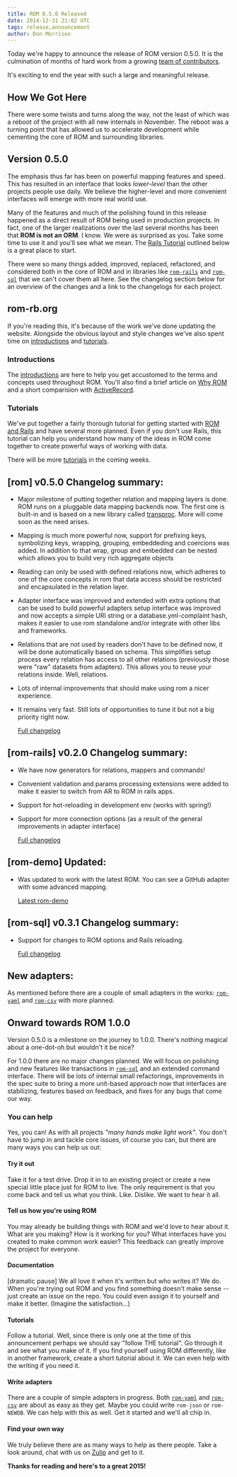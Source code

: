 ```yaml
---
title: ROM 0.5.0 Released
date: 2014-12-31 21:02 UTC
tags: release,announcement
author: Don Morrison
---
```


Today we're happy to announce the release of ROM version 0.5.0. It is the
culmination of months of hard work from a growing [team of contributors][team].

It's exciting to end the year with such a large and meaningful release.

## How We Got Here

There were some twists and turns along the way, not the least of which was
a reboot of the project with all new internals in November. The reboot was a
turning point that has allowed us to accelerate development while cementing
the core of ROM and surrounding libraries.

## Version 0.5.0

The emphasis thus far has been on powerful mapping features and speed. This
has resulted in an interface that looks _lower-level_ than the other projects
people use daily. We believe the higher-level and more convenient interfaces
will emerge with more real world use.

Many of the features and much of the polishing found in this release happened
as a direct result of ROM being used in production projects. In fact, one of
the larger realizations over the last several months has been that **ROM is
not an ORM**. I know. We were as surprised as you. Take some time to use it
and you'll see what we mean. The [Rails Tutorial][tuts-rails] outlined
below is a great place to start.

There were so many things added, improved, replaced, refactored, and considered
both in the core of ROM and in libraries like [`rom-rails`][proj-rom-rails] and
[`rom-sql`][proj-rom-sql] that we can't cover them all here. See the changelog
section below for an overview of the changes and a link to the changelogs for
each project.

## rom-rb.org

If you're reading this, it's because of the work we've done updating the
website. Alongside the obvious layout and style changes we've also spent
time on [introductions][intro] and [tutorials][tuts].

### Introductions

The [introductions][intro] are here to help you get accustomed to the
terms and concepts used throughout ROM. You'll also find a brief article on
[Why ROM][intro-why-rom] and a short comparision with [ActiveRecord][intro-ar].

### Tutorials

We've put together a fairly thorough tutorial for getting started with
[ROM and Rails][tuts-rails] and have several more planned. Even if you
don't use Rails, this tutorial can help you understand how many of the ideas
in ROM come together to create powerful ways of working with data.

There will be more [tutorials][tuts] in the coming weeks.

## [rom] v0.5.0 Changelog summary:

* Major milestone of putting together relation and mapping layers is done.
  ROM runs on a pluggable data mapping backends now. The first one is built-in
  and is based on a new library called [transproc][proj-transproc]. More will
  come soon as the need arises.

* Mapping is much more powerful now, support for prefixing keys, symbolizing
  keys, wrapping, grouping, embeddeding and coercions was added. In addition to
  that wrap, group and embedded can be nested which allows you to build very rich
  aggregate objects

* Reading can only be used with defined relations now, which adheres to one of
  the core concepts in rom that data access should be restricted and encapsulated
  in the relation layer.

* Adapter interface was improved and extended with extra options that can be used
  to build powerful adapters setup interface was improved and now accepts a
  simple URI string or a database.yml-complaint hash, makes it easier to use
  rom standalone and/or integrate with other libs and frameworks.

* Relations that are not used by readers don't have to be defined now, it will be
  done automatically based on schema. This simplifies setup process every relation
  has access to all other relations (previously those were "raw" datasets from
  adapters). This allows you to reuse your relations inside. Well, relations.

* Lots of internal improvements that should make using rom a nicer experience.

* It remains very fast. Still lots of opportunities to tune it but not a big
  priority right now.

  [Full changelog](https://github.com/rom-rb/rom/blob/v0.5.0/CHANGELOG.md)

## [rom-rails] v0.2.0 Changelog summary:

* We have now generators for relations, mappers and commands!

* Convenient validation and params processing extensions were added to make it
  easier to switch from AR to ROM in rails apps.

* Support for hot-reloading in development env (works with spring!)

* Support for more connection options (as a result of the general improvements
  in adapter interface)

  [Full changelog](https://github.com/rom-rb/rom-rails/blob/v0.2.0/CHANGELOG.md)

## [rom-demo] Updated:

* Was updated to work with the latest ROM. You can see a GitHub adapter with
  some advanced mapping.

  [Latest rom-demo](https://github.com/solnic/rom-demo)

## [rom-sql] v0.3.1 Changelog summary:

* Support for changes to ROM options and Rails reloading.

  [Full changelog](https://github.com/rom-rb/rom-sql/blob/v0.3.1/CHANGELOG.md)

## New adapters:

As mentioned before there are a couple of small adapters in the works:
[`rom-yaml`][proj-rom-yaml] and [`rom-csv`][proj-rom-csv] with more planned.

## Onward towards ROM 1.0.0

Version 0.5.0 is a milestone on the journey to 1.0.0. There's nothing magical
about a one-dot-oh but wouldn't it be nice?

For 1.0.0 there are no major changes planned. We will focus on polishing and new
features like transactions in [`rom-sql`][proj-rom-sql] and an extended command
interface. There will be lots of internal small refactorings, improvements in
the spec suite to bring a more unit-based approach now that interfaces are
stabilizing, features based on feedback, and fixes for any bugs that come our
way.

### You can help

Yes, you can! As with all projects _"many hands make light work"_. You don't
have to jump in and tackle core issues, of course you can, but there are many
ways you can help us out:

#### Try it out

Take it for a test drive. Drop it in to an existing project or create a new
special little place just for ROM to live. The only requirement is that you come
back and tell us what you think. Like. Dislike. We want to hear it all.

#### Tell us how you're using ROM

You may already be building things with ROM and we'd love to hear about it. What
are you making? How is it working for you? What interfaces have you created to
make common work easier? This feedback can greatly improve the project for
everyone.

#### Documentation

[dramatic pause] We all love it when it's written but who writes it? We do. When
you're trying out ROM and you find something doesn't make sense -- just create an
issue on the repo. You could even assign it to yourself and make it better.
(Imagine the satisfaction...)

#### Tutorials

Follow a tutorial. Well, since there is only one at the time of this announcement
perhaps we should say "follow THE tutorial". Go through it and see what you make
of it. If you find yourself using ROM differently, like in another framework,
create a short tutorial about it. We can even help with the writing if you need
it.

#### Write adapters

There are a couple of simple adapters in progress. Both
[`rom-yaml`][proj-rom-yaml] and [`rom-csv`][proj-rom-csv] are about as easy as
they get. Maybe you could write `rom-json` or `rom-NEWDB`. We can help with this
as well. Get it started and we'll all chip in.

#### Find your own way

We truly believe there are as many ways to help as there people. Take a look
around, chat with us on [Zulip][chat] and get to it.

**Thanks for reading and here's to a great 2015!**

[team]: https://github.com/rom-rb/rom/network/members
[tuts-rails]: /tutorials/rails
[proj-rom-rails]: https://github.com/rom-rb/rom-rails
[proj-rom-sql]: https://github.com/rom-rb/rom-sql
[intro]: /introduction
[tuts]: /tutorials
[intro-why-rom]: /introduction/why
[intro-ar]: /introduction/activerecord
[proj-transproc]: https://github.com/solnic/transproc
[proj-rom-yaml]: https://github.com/rom-rb/rom-yaml
[proj-rom-csv]: https://github.com/rom-rb/rom-csv
[chat]: https://rom-rb.zulipchat.com
